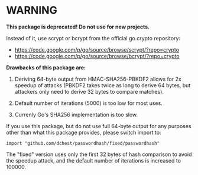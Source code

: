 WARNING
=======

**This package is deprecated! Do not use for new projects.**

Instead of it, use scrypt or bcrypt from the official go.crypto repository:

* https://code.google.com/p/go/source/browse/scrypt/?repo=crypto
* https://code.google.com/p/go/source/browse/bcrypt/?repo=crypto

**Drawbacks of this package are:**

1. Deriving 64-byte output from HMAC-SHA256-PBKDF2 allows for 2x speedup of attacks
  (PBKDF2 takes twice as long to derive 64 bytes, but attackers only need to derive 32 bytes to compare matches).

2. Default number of iterations (5000) is too low for most uses.

3. Currenly Go's SHA256 implementation is too slow.


If you use this package, but do not use full 64-byte output for any purposes
other than what this package provides, please switch import to:

	import "github.com/dchest/passwordhash/fixed/passwordhash"

The "fixed" version uses only the first 32 bytes of hash comparison to avoid
the speedup attack, and the default number of iterations is increased to
100000.
